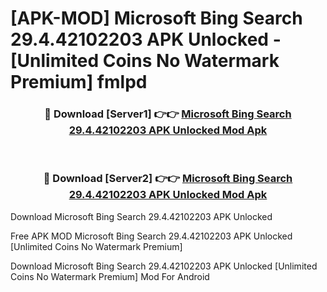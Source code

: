 # [APK-MOD] Microsoft Bing Search 29.4.42102203 APK Unlocked - [Unlimited Coins No Watermark Premium] fmlpd



<div align="center">
<h3>🔴 Download [Server1] 👉👉 <a href="https://momento.my/?title=Microsoft_Bing_Search_29.4.42102203_APK_Unlocked">Microsoft Bing Search 29.4.42102203 APK Unlocked Mod Apk</a></h3><br>

<h3>🔴 Download [Server2] 👉👉 <a href="https://momento.my/?title=Microsoft_Bing_Search_29.4.42102203_APK_Unlocked">Microsoft Bing Search 29.4.42102203 APK Unlocked Mod Apk</a></h3>
</div>



Download Microsoft Bing Search 29.4.42102203 APK Unlocked 

Free APK MOD Microsoft Bing Search 29.4.42102203 APK Unlocked [Unlimited Coins No Watermark Premium]

Download Microsoft Bing Search 29.4.42102203 APK Unlocked [Unlimited Coins No Watermark Premium] Mod For Android
